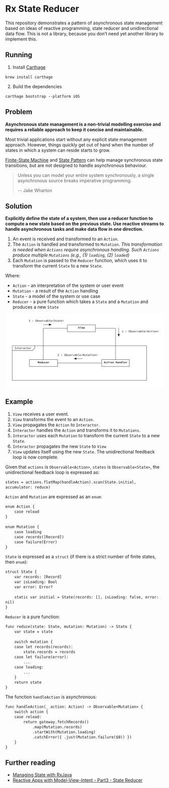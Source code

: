 # Rx State Reducer

This repository demonstrates a pattern of asynchronous state management based on ideas of reactive programming, state reducer and unidirectional data flow. This is not a library, because you don’t need yet another library to implement this. 

## Running

1) Install [Carthage](https://github.com/Carthage/Carthage)
```
brew install carthage
```

2) Build the dependencies
```
carthage bootstrap --platform iOS
```

## Problem

**Asynchronous state management is a non-trivial modelling exercise and requires a reliable approach to keep it concise and maintainable.**

Most trivial applications start without any explicit state management approach. However, things quickly get out of hand when the number of states in which a system can reside starts to grow.

[Finite-State Machine](https://en.wikipedia.org/wiki/Finite-state_machine) and [State Pattern](https://en.wikipedia.org/wiki/State_pattern) can help manage synchronous state transitions, but are not designed to handle asynchronous behaviour.   

> Unless you can model your entire system synchronously, a single asynchronous source breaks imperative programming.
>
> -- Jake Wharton

## Solution

**Explicitly define the state of a system, then use a reducer function to compute a new state based on the previous state. Use reactive streams to handle asynchronous tasks and make data flow in one direction.**

1. An event is received and transformed to an `Action`.
2. The `Action` is handled and transformed to `Mutation`. _This transformation is needed when `Actions` require asynchronous handling. Such `Actions` produce multiple `Mutations` (e.g., (1) `loading`, (2) `loaded`)_
3. Each `Mutation` is passed to the `Reducer` function, which uses it to transform the current `State` to a new `State`.  

Where:

- `Action` - an interpretation of the system or user event  
- `Mutation` - a result of the `Action` handling  
- `State` - a model of the system or use case  
- `Reducer` - a pure function which takes a `State` and a `Mutation` and produces a new `State`

![](./UnidirectionalFlow.png)

## Example

1. `View` receives a user event.
2. `View` transforms the event to an `Action`.
3. `View` propagates the `Action` to `Interactor`.
4. `Interactor` handles the `Action` and transforms it to `Mutations`.
5. `Interactor` uses each `Mutation` to transform the current `State` to a new `State`.
6. `Interactor` propagates the new `State` to `View`
7. `View` updates itself using the new `State`. The unidirectional feedback loop is now complete.

Given that `actions` is `Observable<Action>`, `states` is `Observable<State>`, the unidirectional feedback loop is expressed as:

```
states = actions.flatMap(handleAction).scan(State.initial, accumulator: reduce)
```

`Action` and `Mutation` are expressed as an `enum`:
```
enum Action {
    case reload
}

enum Mutation {
    case loading
    case records([Record])
    case failure(Error)
}
```

`State` is expressed as a `struct` (if there is a strict number of finite states, then `enum`):
```
struct State {
    var records: [Record]
    var isLoading: Bool
    var error: Error?

    static var initial = State(records: [], isLoading: false, error: nil)
}
```

`Reducer` is a pure function:
```
func reduce(state: State, mutation: Mutation) -> State {
    var state = state
    
    switch mutation {
    case let records(records):
        state.records = records
    case let failure(error):
        ...
    case loading:
        ...
    }
    return state
}
```

The function `handleAction` is asynchronous:
```
func handleAction(_ action: Action) -> Observable<Mutation> {
    switch action {
    case reload:
        return gateway.fetchRecords()
            .map(Mutation.records)
            .startWith(Mutation.loading)
            .catchError({ .just(Mutation.failure($0)) })
    }
}
```

## Further reading

* [Managing State with RxJava](https://www.youtube.com/watch?v=0IKHxjkgop4)
* [Reactive Apps with Model-View-Intent - Part3 - State Reducer](http://hannesdorfmann.com/android/mosby3-mvi-3)
